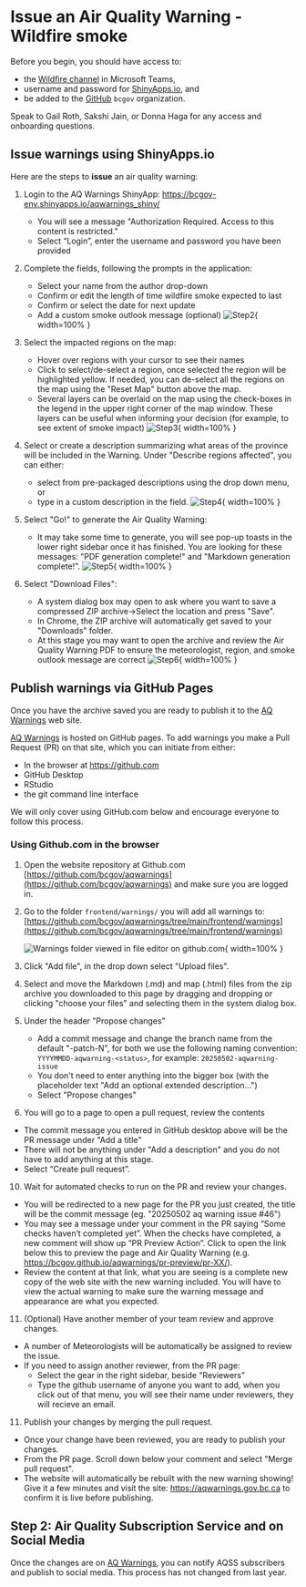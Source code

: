 # Issue an Air Quality Warning - Wildfire smoke

Before you begin, you should have access to: 
- the [Wildfire channel](https://teams.microsoft.com/l/channel/19%3Adbcd68403ff248a5b85d86b3c0f2edfb%40thread.tacv2/Wildfire?groupId=08b39b07-19dc-4340-9e31-ecea7c416570&tenantId=6fdb5200-3d0d-4a8a-b036-d3685e359adc) in Microsoft Teams, 
- username and password for [ShinyApps.io](login.shinyapps.io), and 
- be added to the [GitHub](github.com) `bcgov` organization. 

Speak to Gail Roth, Sakshi Jain, or Donna Haga for any access and onboarding questions.

## Issue warnings using ShinyApps.io

Here are the steps to **issue** an air quality warning: 

1. Login to the AQ Warnings ShinyApp: https://bcgov-env.shinyapps.io/aqwarnings_shiny/ 
    - You will see a message "Authorization Required. Access to this content is restricted."
    - Select “Login”, enter the username and password you have been provided

2. Complete the fields, following the prompts in the application:
    - Select your name from the author drop-down
    - Confirm or edit the length of time wildfire smoke expected to last
    - Confirm or select the date for next update
    - Add a custom smoke outlook message (optional)
![Step2](images/Step2Final.PNG){ width=100% }
3. Select the impacted regions on the map:
    - Hover over regions with your cursor to see their names
    - Click to select/de-select a region, once selected the region will be highlighted yellow. If needed, you can de-select all the regions on the map using the "Reset Map" button above the map.
    - Several layers can be overlaid on the map using the check-boxes in the legend in the upper right corner of the map window. These layers can be useful when informing your decision (for example, to see extent of smoke impact) 
![Step3](images/Step3.PNG){ width=100% }
4. Select or create a description summarizing what areas of the province will be included in the Warning. Under "Describe regions affected", you can either:
    - select from pre-packaged descriptions using the drop down menu, or
    - type in a custom description in the field.
![Step4](images/Step4.PNG){ width=100% }
5. Select "Go!" to generate the Air Quality Warning:
    - It may take some time to generate, you will see pop-up toasts in the lower right sidebar once it has finished. You are looking for these messages: "PDF generation complete!" and "Markdown generation complete!".
![Step5](images/Step5.PNG){ width=100% }
6. Select "Download Files":
    - A system dialog box may open to ask where you want to save a compressed ZIP archive->Select the location and press "Save".
    - In Chrome, the ZIP archive will automatically get saved to your "Downloads" folder. 
    - At this stage you may want to open the archive and review the Air Quality Warning PDF to ensure the meteorologist, region, and smoke outlook message are correct
![Step6](images/Step6.PNG){ width=100% }
## Publish warnings via GitHub Pages

Once you have the archive saved you are ready to publish it to the [AQ Warnings](https://aqwarnings.gov.bc.ca/) web site.

[AQ Warnings](https://aqwarnings.gov.bc.ca/) is hosted on GitHub pages. To add warnings you make a Pull Request (PR) on that site, which you can initiate from either:
- In the browser at https://github.com
- GitHub Desktop 
- RStudio
- the git command line interface

We will only cover using GitHub.com below and encourage everyone to follow this process.

### Using Github.com in the browser

1. Open the website repository at Github.com [https://github.com/bcgov/aqwarnings](https://github.com/bcgov/aqwarnings) and make sure you are logged in.

2. Go to the folder `frontend/warnings/` you will add all warnings to: [https://github.com/bcgov/aqwarnings/tree/main/frontend/warnings](https://github.com/bcgov/aqwarnings/tree/main/frontend/warnings)

   ![Warnings folder viewed in file editor on github.com](images/github-warnings-folder.PNG){ width=100% }

3. Click "Add file", in the drop down select "Upload files".

4. Select and move the Markdown (.md) and map (.html) files from the zip archive you downloaded to this page by dragging and dropping or clicking "choose your files" and selecting them in the system dialog box.

5. Under the header "Propose changes" 
    - Add a commit message and change the branch name from the default "<username>-patch-N", for both we use the following naming convention:
      `YYYYMMDD-aqwarning-<status>`, for example: `20250502-aqwarning-issue`
    - You don't need to enter anything into the bigger box (with the placeholder text "Add an optional extended description...")
    - Select "Propose changes"

6. You will go to a page to open a pull request, review the contents 
  - The commit message you entered in GitHub desktop above will be the PR message under "Add a title"
  - There will not be anything under "Add a description" and you do not have to add anything at this stage.
  - Select “Create pull request”.
  
10. Wait for automated checks to run on the PR and review your changes.
  - You will be redirected to a new page for the PR you just created, the title will be the commit message (eg. "20250502 aq warning issue #46")
  - You may see a message under your comment in the PR saying “Some checks haven’t completed yet”. When the checks have completed, a new comment will show up “PR Preview Action”. Click to open the link below this to preview the page and Air Quality Warning (e.g. https://bcgov.github.io/aqwarnings/pr-preview/pr-XX/).
  - Review the content at that link, what you are seeing is a complete new copy of the web site with the new warning included. You will have to view the actual warning to make sure the warning message and appearance are what you expected.

11. (Optional) Have another member of your team review and approve changes.
  - A number of Meteorologists will be automatically be assigned to review the issue.
  - If you need to assign another reviewer, from the PR page:
    - Select the gear in the right sidebar, beside "Reviewers"
    - Type the github username of anyone you want to add, when you click out of that menu, you will see their name under reviewers, they will recieve an email.

11. Publish your changes by merging the pull request.
  - Once your change have been reviewed, you are ready to publish your changes.
  - From the PR page. Scroll down below your comment and select "Merge pull request". 
  - The website will automatically be rebuilt with the new warning showing! Give it a few minutes and visit the site: https://aqwarnings.gov.bc.ca to confirm it is live before publishing.
  

## Step 2: Air Quality Subscription Service and on Social Media

Once the changes are on [AQ Warnings](https://aqwarnings.gov.bc.ca/), you can notify AQSS subscribers and publish to social media. This process has not changed from last year.
